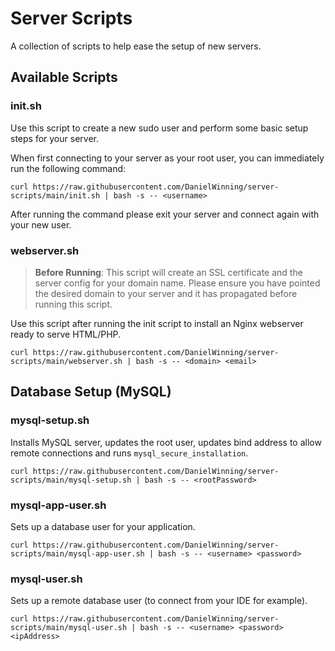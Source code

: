 # Server Scripts

A collection of scripts to help ease the setup of new servers.

## Available Scripts

### init.sh

Use this script to create a new sudo user and perform some basic setup steps for your server.

When first connecting to your server as your root user, you can immediately run the following command:

```
curl https://raw.githubusercontent.com/DanielWinning/server-scripts/main/init.sh | bash -s -- <username>
```

After running the command please exit your server and connect again with your new user.

### webserver.sh

> **Before Running**: This script will create an SSL certificate and the server config for your
> domain name. Please ensure you have pointed the desired domain to your server and it has propagated before
> running this script.

Use this script after running the init script to install an Nginx webserver ready to serve HTML/PHP.

```
curl https://raw.githubusercontent.com/DanielWinning/server-scripts/main/webserver.sh | bash -s -- <domain> <email>
```

## Database Setup (MySQL)

### mysql-setup.sh

Installs MySQL server, updates the root user, updates bind address to allow remote connections and runs `mysql_secure_installation`.

```
curl https://raw.githubusercontent.com/DanielWinning/server-scripts/main/mysql-setup.sh | bash -s -- <rootPassword>
```

### mysql-app-user.sh

Sets up a database user for your application.

```
curl https://raw.githubusercontent.com/DanielWinning/server-scripts/main/mysql-app-user.sh | bash -s -- <username> <password>
```

### mysql-user.sh

Sets up a remote database user (to connect from your IDE for example).

```
curl https://raw.githubusercontent.com/DanielWinning/server-scripts/main/mysql-user.sh | bash -s -- <username> <password> <ipAddress>
```